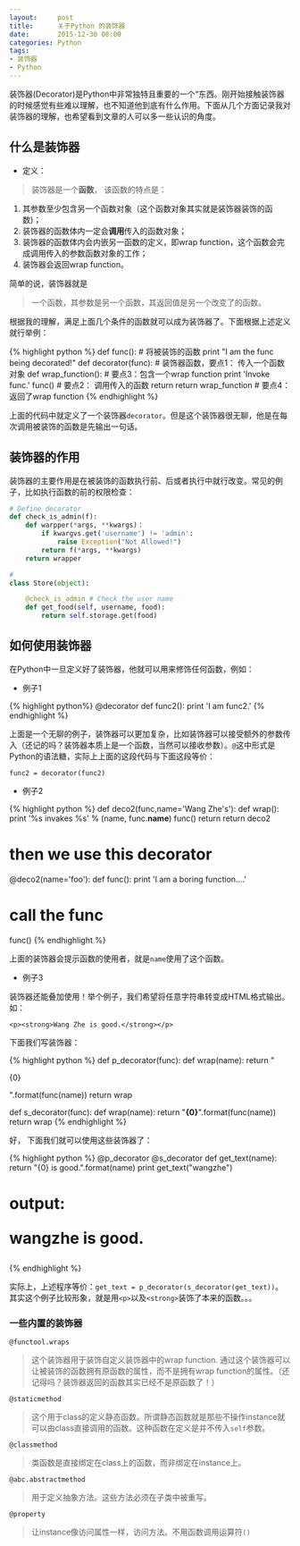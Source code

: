 ```yaml
---
layout:     post
title:      关于Python 的装饰器
date:       2015-12-30 08:00
categories: Python
tags:
- 装饰器
- Python
---
```


装饰器(Decorator)是Python中非常独特且重要的一个“东西。刚开始接触装饰器的时候感觉有些难以理解，也不知道他到底有什么作用。下面从几个方面记录我对装饰器的理解，也希望看到文章的人可以多一些认识的角度。

## 什么是装饰器

- 定义：  
>装饰器是一个**函数**， 该函数的特点是：  
 1. 其参数至少包含另一个函数对象（这个函数对象其实就是装饰器装饰的函数)；
 2. 装饰器的函数体内一定会**调用**传入的函数对象；
 3. 装饰器的函数体内会内嵌另一函数的定义，即wrap function，这个函数会完成调用传入的参数函数对象的工作；
 4. 装饰器会返回wrap function。

简单的说，装饰器就是

> 一个函数，其参数是另一个函数，其返回值是另一个改变了的函数。


根据我的理解，满足上面几个条件的函数就可以成为装饰器了。下面根据上述定义就行举例：

{% highlight python %}
def func(): # 将被装饰的函数
    print "I am the func being decorated!" 
def decorator(func): # 装饰器函数，要点1： 传入一个函数对象
    def wrap_function(): # 要点3：包含一个wrap function
	    print 'Invoke func.'
		func() # 要点2： 调用传入的函数
		return
	return wrap_function # 要点4： 返回了wrap function
{% endhighlight %}

上面的代码中就定义了一个装饰器`decorator`。但是这个装饰器很无聊，他是在每次调用被装饰的函数是先输出一句话。

## 装饰器的作用

装饰器的主要作用是在被装饰的函数执行前、后或者执行中就行改变。常见的例子，比如执行函数的前的权限检查：

``` python
# Define decorator
def check_is_admin(f):
	def warpper(*args, **kwargs)：
		if kwargvs.get('username') != 'admin':
			raise Exception("Not Allowed!")
		return f(*args, **kwargs)
	return wrapper

#
class Store(object):

	@check_is_admin # Check the user name
	def get_food(self, username, food):
		return self.storage.get(food)
```

## 如何使用装饰器

在Python中一旦定义好了装饰器，他就可以用来修饰任何函数，例如：

- 例子1

{% highlight python%}
@decorator
def func2():
    print 'I am func2.'
{% endhighlight %}

上面是一个无聊的例子，装饰器可以更加复杂，比如装饰器可以接受额外的参数传入（还记的吗？装饰器本质上是一个函数，当然可以接收参数）。`@`这中形式是Python的语法糖，实际上上面的这段代码与下面这段等价：

`func2 = decorator(func2)`

- 例子2

{% highlight python %}
def deco2(func,name='Wang Zhe's'):
    def wrap():
        print '%s invakes %s' % (name, func.__name__)
		func()
		return
	return deco2
# then we use this decorator
@deco2(name='foo'):
def func():
    print 'I am a boring function....'
# call the func
func()
{% endhighlight %}

上面的装饰器会提示函数的使用者，就是`name`使用了这个函数。

- 例子3

装饰器还能叠加使用！举个例子，我们希望将任意字符串转变成HTML格式输出。如：

`<p><strong>Wang Zhe is good.</strong></p>`

下面我们写装饰器：

{% highlight python %}
def p_decorator(func):
    def wrap(name):
        return "<p>{0}</p>".format(func(name))
	return wrap

def s_decorator(func):
    def wrap(name):
        return "<strong>{0}</strong>".format(func(name))
	return wrap
{% endhighlight %}

好， 下面我们就可以使用这些装饰器了：

{% highlight python %}
@p_decorator
@s_decorator
def get_text(name):
    return "{0} is good.".format(name)
print get_text("wangzhe")
# output: <p><strong>wangzhe is good.</strong></p>	
{% endhighlight %}

实际上，上述程序等价：`get_text = p_decorator(s_decorator(get_text))`。其实这个例子比较形象，就是用`<p>`以及`<strong>`装饰了本来的函数。。。

### 一些内置的装饰器

`@functool.wraps`

> 这个装饰器用于装饰自定义装饰器中的wrap function. 通过这个装饰器可以让被装饰的函数拥有原函数的属性，而不是拥有wrap function的属性。（还记得吗？装饰器返回的函数其实已经不是原函数了！）

`@staticmethod`

> 这个用于class的定义静态函数。所谓静态函数就是那些不操作instance就可以由class直接调用的函数。这种函数在定义是并不传入`self`参数。

`@classmethod`

> 类函数是直接绑定在class上的函数，而非绑定在instance上。

`@abc.abstractmethod`

> 用于定义抽象方法。这些方法必须在子类中被重写。

`@property`

> 让instance像访问属性一样，访问方法。不用函数调用运算符`()`
